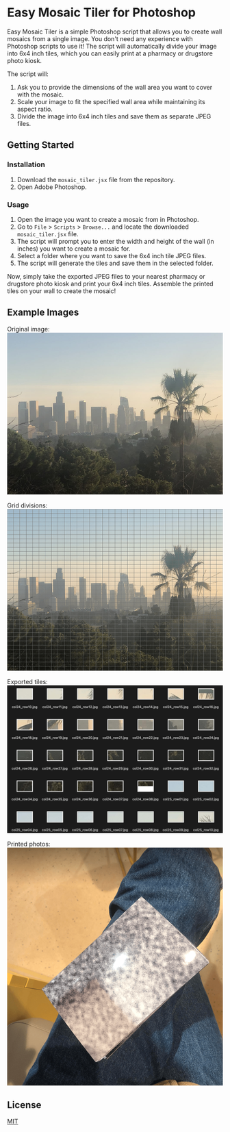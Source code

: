 # Easy Mosaic Tiler for Photoshop

Easy Mosaic Tiler is a simple Photoshop script that allows you to create wall mosaics from a single image. You don't need any experience with Photoshop scripts to use it! The script will automatically divide your image into 6x4 inch tiles, which you can easily print at a pharmacy or drugstore photo kiosk.

The script will:

1. Ask you to provide the dimensions of the wall area you want to cover with the mosaic.
2. Scale your image to fit the specified wall area while maintaining its aspect ratio.
3. Divide the image into 6x4 inch tiles and save them as separate JPEG files.


## Getting Started

### Installation

1. Download the `mosaic_tiler.jsx` file from the repository.
2. Open Adobe Photoshop.

### Usage

1. Open the image you want to create a mosaic from in Photoshop.
2. Go to `File` > `Scripts` > `Browse...` and locate the downloaded `mosaic_tiler.jsx` file.
3. The script will prompt you to enter the width and height of the wall (in inches) you want to create a mosaic for.
4. Select a folder where you want to save the 6x4 inch tile JPEG files.
5. The script will generate the tiles and save them in the selected folder.

Now, simply take the exported JPEG files to your nearest pharmacy or drugstore photo kiosk and print your 6x4 inch tiles. Assemble the printed tiles on your wall to create the mosaic!


## Example Images

Original image:
![Original Image](demo_images/original_image.jpg)

Grid divisions:
![Grid](demo_images/tiled.png)

Exported tiles:
![Exported Tiles](demo_images/output.png)

Printed photos:
![Printed photos](demo_images/printed_photos.png)



## License

[MIT](https://choosealicense.com/licenses/mit/)